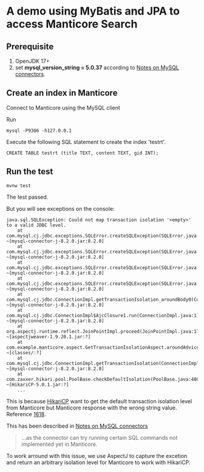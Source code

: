 # A demo using MyBatis and JPA to access Manticore Search

## Prerequisite
1. OpenJDK 17+
2. set **mysql_version_string = 5.0.37** according to [Notes on MySQL connectors](https://manual.manticoresearch.com/Connecting_to_the_server/MySQL_protocol#Notes-on-MySQL-connectors).

## Create an index in Manticore

Connect to Manticore using the MySQL client
 
Run 
```
mysql -P9306 -h127.0.0.1
```

Execute the following SQL statement to create the index 'testrt'.
```
CREATE TABLE testrt (title TEXT, content TEXT, gid INT);
```

## Run the test

```
mvnw test
```

The test passed.

But you will see exceptions on the console:
```
java.sql.SQLException: Could not map transaction isolation '<empty>' to a valid JDBC level.
	at com.mysql.cj.jdbc.exceptions.SQLError.createSQLException(SQLError.java:130) ~[mysql-connector-j-8.2.0.jar:8.2.0]
	at com.mysql.cj.jdbc.exceptions.SQLError.createSQLException(SQLError.java:98) ~[mysql-connector-j-8.2.0.jar:8.2.0]
	at com.mysql.cj.jdbc.exceptions.SQLError.createSQLException(SQLError.java:90) ~[mysql-connector-j-8.2.0.jar:8.2.0]
	at com.mysql.cj.jdbc.exceptions.SQLError.createSQLException(SQLError.java:64) ~[mysql-connector-j-8.2.0.jar:8.2.0]
	at com.mysql.cj.jdbc.ConnectionImpl.getTransactionIsolation_aroundBody0(ConnectionImpl.java:1183) ~[mysql-connector-j-8.2.0.jar:8.2.0]
	at com.mysql.cj.jdbc.ConnectionImpl$AjcClosure1.run(ConnectionImpl.java:1) ~[mysql-connector-j-8.2.0.jar:8.2.0]
	at org.aspectj.runtime.reflect.JoinPointImpl.proceed(JoinPointImpl.java:179) ~[aspectjweaver-1.9.20.1.jar:?]
	at com.example.manticore.aspect.GetTransactionIsolationAspect.aroundAdvice(GetTransactionIsolationAspect.java:25) ~[classes/:?]
	at com.mysql.cj.jdbc.ConnectionImpl.getTransactionIsolation(ConnectionImpl.java:1171) ~[mysql-connector-j-8.2.0.jar:8.2.0]
	at com.zaxxer.hikari.pool.PoolBase.checkDefaultIsolation(PoolBase.java:480) ~[HikariCP-5.0.1.jar:?]
    ...
```
This is because [HikariCP](https://github.com/brettwooldridge/HikariCP#gear-configuration-knobs-baby) want to get the default transaction isolation level from Manticore but Manticore response with the wrong string value. Reference [1618](https://github.com/manticoresoftware/manticoresearch/issues/1618#issuecomment-1825929815).

This has been described in [Notes on MySQL connectors](https://manual.manticoresearch.com/Connecting_to_the_server/MySQL_protocol#Notes-on-MySQL-connectors)
> ...as the connector can try running certain SQL commands not implemented yet in Manticore.

To work arround with this issue, we use AspectJ to capture the excetion and return an arbitrary isolation level for Manticore to work with HikariCP.

